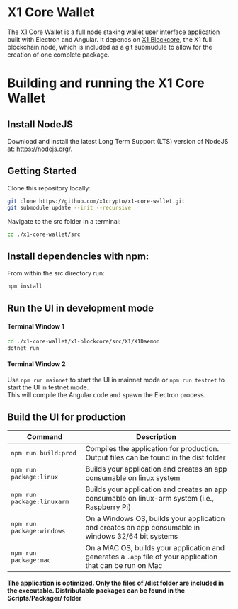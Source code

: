 # X1 Core Wallet

The X1 Core Wallet is a full node staking wallet user interface application built with Electron and Angular. It depends on [X1 Blockcore](https://github.com/x1crypto/x1-blockcore), the X1 full blockchain node, which is included as a git submudule to allow for the creation of one complete package.

# Building and running the X1 Core Wallet

## Install NodeJS

Download and install the latest Long Term Support (LTS) version of NodeJS at: https://nodejs.org/. 

## Getting Started

Clone this repository locally:

``` bash
git clone https://github.com/x1crypto/x1-core-wallet.git
git submodule update --init --recursive
```

Navigate to the src folder in a terminal:
``` bash
cd ./x1-core-wallet/src
```

## Install dependencies with npm:

From within the src directory run:

``` bash
npm install
```

## Run the UI in development mode

#### Terminal Window 1
``` bash
cd ./x1-core-wallet/x1-blockcore/src/X1/X1Daemon
dotnet run
```

#### Terminal Window 2
Use `npm run mainnet` to start the UI in mainnet mode or `npm run testnet` to start the UI in testnet mode.  
This will compile the Angular code and spawn the Electron process.

## Build the UI for production

|Command|Description|
|--|--|
|`npm run build:prod`| Compiles the application for production. Output files can be found in the dist folder |
|`npm run package:linux`| Builds your application and creates an app consumable on linux system |
|`npm run package:linuxarm`| Builds your application and creates an app consumable on linux-arm system (i.e., Raspberry Pi) |
|`npm run package:windows`| On a Windows OS, builds your application and creates an app consumable in windows 32/64 bit systems |
|`npm run package:mac`|  On a MAC OS, builds your application and generates a `.app` file of your application that can be run on Mac |

**The application is optimized. Only the files of /dist folder are included in the executable. Distributable packages can be found in the Scripts/Packager/ folder**